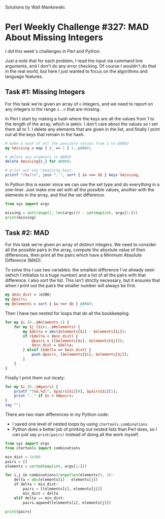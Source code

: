 Solutions by Walt Mankowski.

# Perl Weekly Challenge #327: MAD About Missing Integers

I did this week's challenges in Perl and Python.

Just a note that for each problem, I read the input via command line
arguments, and I don't do any error checking. Of course I wouldn't do
that in the real world, but here I just wanted to focus on the
algorithms and language features.

## Task #1: Missing Integers

For this task we're given an array of `n` integers, and we need to
report on any integers in the range `1..n` that are missing.

In Perl I start by making a hash where the keys are all the values
from 1 to the length of the array, which is `@ARGV`. I don't care
about the values so I set them all to 1. I delete any elements that
are given in the list, and finally I print out all the keys that
remain in the hash.

```perl
# make a hash of all the possible values from 1 to @ARGV
my %missing = map { $_ => 1 } 1..@ARGV;

# delete any elements in @ARGV
delete $missing{$_} for @ARGV;

# print out any remaining keys
printf "(%s)\n", join ", ", sort { $a <=> $b } keys %missing;
```

In Python this is easier since we can use the set type and do
everything in a one-liner. Just make one set with all the possible
values, another with the elements in the array, and find the set
difference.

```python
from sys import argv

missing = set(range(1, len(argv))) - set(map(int, argv[1:]))
print(missing)
```

## Task #2: MAD

For this task we're given an array of distinct integers. We need to
consider all the possible pairs in the array, compute the absolute
value of their differences, then print all the pairs which have a
Minimum Absolute Difference (MAD).

To solve this I use two variables: the smallest difference I've
already seen (which I initialize to a huge number) and a list of all
the pairs with that difference. I also sort the list. This isn't
strictly necessary, but it ensures that when I print out the pairs the
smaller number will always be first.

```perl
my $min_dist = 1e300;
my @pairs;
my @elements = sort { $a <=> $b } @ARGV;
```

Then I have two nested for loops that do all the bookkeeping:

```perl
for my $i (0..$#elements-1) {
    for my $j ($i+1..$#elements) {
        my $delta = abs($elements[$i] - $elements[$j]);
        if ($delta < $min_dist) {
            @pairs = ([$elements[$i], $elements[$j]]);
            $min_dist = $delta;
        } elsif ($delta == $min_dist) {
            push @pairs, [$elements[$i], $elements[$j]];
        }
    }
}
```

Finally I print them out nicely:

```perl
for my $i (0..$#pairs) {
    printf "[%d,%d]", $pairs[$i][0], $pairs[$i][1];
    print ", " if $i < $#pairs;
}
say "";
```

There are two main differences in my Python code:
* I saved one level of nested loops by using `itertools.combinations`.
* Python does a better job of printing out nested lists than Perl
  does, so I can just say `print(pairs)` instead of doing all the work
  myself.

```python
from sys import argv
from itertools import combinations

min_dist = 1e300
pairs = []
elements = sorted(map(int, argv[1:]))

for i,j in combinations(range(len(elements)), 2):
    delta = abs(elements[i] - elements[j])
    if delta < min_dist:
        pairs = [[elements[i], elements[j]]]
        min_dist = delta
    elif delta == min_dist:
        pairs.append([elements[i], elements[j]])

print(pairs)
```

